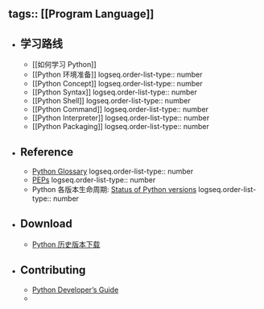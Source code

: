 tags:: [[Program Language]]
---

- ## 学习路线
	- [[如何学习 Python]]
	- [[Python 环境准备]]
	  logseq.order-list-type:: number
	- [[Python Concept]]
	  logseq.order-list-type:: number
	- [[Python Syntax]]
	  logseq.order-list-type:: number
	- [[Python Shell]]
	  logseq.order-list-type:: number
	- [[Python Command]]
	  logseq.order-list-type:: number
	- [[Python Interpreter]]
	  logseq.order-list-type:: number
	- [[Python Packaging]]
	  logseq.order-list-type:: number
- ## Reference
	- [Python Glossary](https://docs.python.org/3/glossary.html)
	  logseq.order-list-type:: number
	- [PEPs](https://peps.python.org/)
	  logseq.order-list-type:: number
	- Python 各版本生命周期: [Status of Python versions](https://devguide.python.org/versions)
	  logseq.order-list-type:: number
- ## Download
	- [Python 历史版本下载](https://www.python.org/ftp/python/)
- ## Contributing
	- [Python Developer’s Guide](https://devguide.python.org/)
	-
